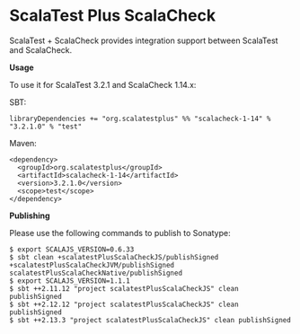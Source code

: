 # ScalaTest Plus ScalaCheck
ScalaTest + ScalaCheck provides integration support between ScalaTest and ScalaCheck.

**Usage**

To use it for ScalaTest 3.2.1 and ScalaCheck 1.14.x: 

SBT: 

```
libraryDependencies += "org.scalatestplus" %% "scalacheck-1-14" % "3.2.1.0" % "test"
```

Maven: 

```
<dependency>
  <groupId>org.scalatestplus</groupId>
  <artifactId>scalacheck-1-14</artifactId>
  <version>3.2.1.0</version>
  <scope>test</scope>
</dependency>
```

**Publishing**

Please use the following commands to publish to Sonatype: 

```
$ export SCALAJS_VERSION=0.6.33
$ sbt clean +scalatestPlusScalaCheckJS/publishSigned +scalatestPlusScalaCheckJVM/publishSigned scalatestPlusScalaCheckNative/publishSigned
$ export SCALAJS_VERSION=1.1.1
$ sbt ++2.11.12 "project scalatestPlusScalaCheckJS" clean publishSigned
$ sbt ++2.12.12 "project scalatestPlusScalaCheckJS" clean publishSigned
$ sbt ++2.13.3 "project scalatestPlusScalaCheckJS" clean publishSigned
```

